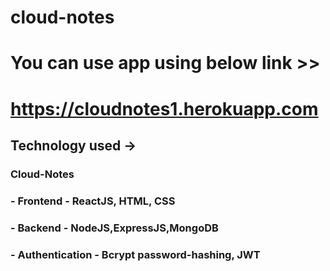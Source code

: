 # cloud-notes

# You can use app using below link >>
# https://cloudnotes1.herokuapp.com

## Technology used ->
### Cloud-Notes
###  - Frontend - ReactJS, HTML, CSS
###  - Backend - NodeJS,ExpressJS,MongoDB
###  - Authentication - Bcrypt password-hashing, JWT

